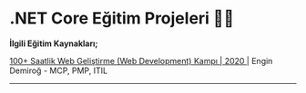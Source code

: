 # **.NET Core Eğitim Projeleri** 📜📝

**İlgili Eğitim Kaynakları;**

[100+ Saatlik Web Geliştirme (Web Development) Kampı | 2020 ](https://www.udemy.com/course/web-programlama-kursu/) | Engin Demiroğ - MCP, PMP, ITIL

---
